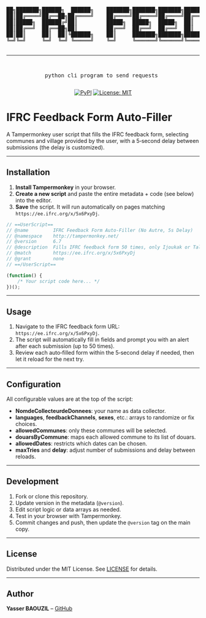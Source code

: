 <div align="center">
<pre>
██╗███████╗██████╗  ██████╗    ███████╗███████╗███████╗██████╗ ██████╗  █████╗  ██████╗██╗  ██╗    ██████╗  ██████╗ ████████╗
██║██╔════╝██╔══██╗██╔════╝    ██╔════╝██╔════╝██╔════╝██╔══██╗██╔══██╗██╔══██╗██╔════╝██║ ██╔╝    ██╔══██╗██╔═══██╗╚══██╔══╝
██║█████╗  ██████╔╝██║         █████╗  █████╗  █████╗  ██║  ██║██████╔╝███████║██║     █████╔╝     ██████╔╝██║   ██║   ██║   
██║██╔══╝  ██╔══██╗██║         ██╔══╝  ██╔══╝  ██╔══╝  ██║  ██║██╔══██╗██╔══██║██║     ██╔═██╗     ██╔══██╗██║   ██║   ██║   
██║██║     ██║  ██║╚██████╗    ██║     ███████╗███████╗██████╔╝██████╔╝██║  ██║╚██████╗██║  ██╗    ██████╔╝╚██████╔╝   ██║   
╚═╝╚═╝     ╚═╝  ╚═╝ ╚═════╝    ╚═╝     ╚══════╝╚══════╝╚═════╝ ╚═════╝ ╚═╝  ╚═╝ ╚═════╝╚═╝  ╚═╝    ╚═════╝  ╚═════╝    ╚═╝   
                                                                                                                             
---------------------------------------------------
python cli program to send requests
</pre>

[![PyPI](https://img.shields.io/pypi/v/quaeso.svg)](https://pypi.org/project/quaeso/)
[![License: MIT](https://img.shields.io/badge/License-MIT-yellow.svg)](https://opensource.org/licenses/MIT)

</div>

# IFRC Feedback Form Auto‑Filler

A Tampermonkey user script that fills the IFRC feedback form, selecting communes and village provided by the user, with a 5‑second delay between submissions (the delay is customized).

---

## Installation

1. **Install Tampermonkey** in your browser.
2. **Create a new script** and paste the entire metadata + code (see below) into the editor.
3. **Save** the script. It will run automatically on pages matching `https://ee.ifrc.org/x/5x6PxyDj`.

```js
// ==UserScript==
// @name         IFRC Feedback Form Auto-Filler (No Autre, 5s Delay)
// @namespace    http://tampermonkey.net/
// @version      6.7
// @description  Fills IFRC feedback form 50 times, only Ijoukak or Talat_N_Yaaqoub for commune, never picks Autre/Other for village, 5s delay
// @match        https://ee.ifrc.org/x/5x6PxyDj
// @grant        none
// ==/UserScript==

(function() {
    /* Your script code here... */
})();
```

---

## Usage

1. Navigate to the IFRC feedback form URL: `https://ee.ifrc.org/x/5x6PxyDj`.
2. The script will automatically fill in fields and prompt you with an alert after each submission (up to 50 times).
3. Review each auto‑filled form within the 5‑second delay if needed, then let it reload for the next try.

---

## Configuration

All configurable values are at the top of the script:

* **NomdeCollecteurdeDonnees**: your name as data collector.
* **languages**, **feedbackChannels**, **sexes**, etc.: arrays to randomize or fix choices.
* **allowedCommunes**: only these communes will be selected.
* **douarsByCommune**: maps each allowed commune to its list of douars.
* **allowedDates**: restricts which dates can be chosen.
* **maxTries** and **delay**: adjust number of submissions and delay between reloads.

---

## Development

1. Fork or clone this repository.
2. Update version in the metadata (`@version`).
3. Edit script logic or data arrays as needed.
4. Test in your browser with Tampermonkey.
5. Commit changes and push, then update the `@version` tag on the main copy.

---

## License

Distributed under the MIT License. See [LICENSE](./LICENSE) for details.

---

## Author

**Yasser BAOUZIL** – [GitHub](https://github.com/xxxxxxxx15339)
